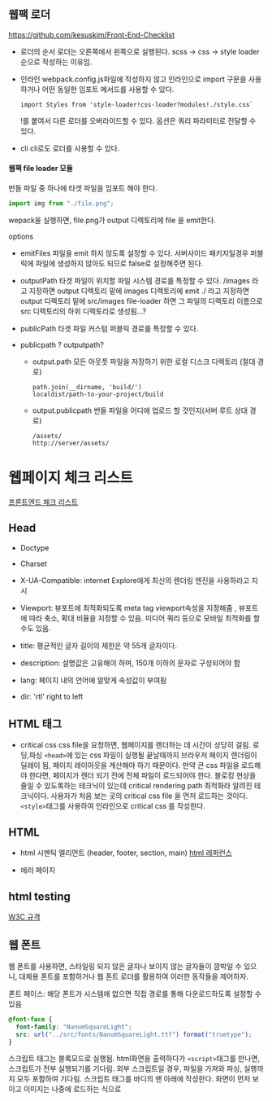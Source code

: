 ## 웹팩 로더

https://github.com/kesuskim/Front-End-Checklist

- 로더의 순서
  로더는 오른쪽에서 왼쪽으로 실행된다.
  scss -> css -> style loader 순으로 작성하는 이유임.

- 인라인
  webpack.config.js파일에 작성하지 않고 인라인으로 import 구문을 사용하거나 어떤 동일한 임포트 메서드를 사용할 수 있다.

  ```
  import Styles from 'style-loader!css-loader?modules!./style.css`

  ```

  !를 붙여서 다른 로더를 오버라이드할 수 있다.
  옵션은 쿼리 파라미터로 전달할 수 있다.

- cli
  cli로도 로더를 사용할 수 있다.

#### 웹팩 file loader 모듈

번들 파일 중 하나에 타겟 파일을 임포트 해야 한다.

```js
import img from "./file.png";
```

wepack을 실행하면, file.png가 output 디렉토리에 file 을 emit한다.

options

- emitFiles
  파일을 emit 하지 않도록 설정할 수 있다. 서버사이드 패키지일경우 퍼블릭에 파일에 생성하지 않아도 되므로 false로 설정해주면 된다.

- outputPath
  타겟 파일이 위치할 파일 시스템 경로를 특정할 수 있다.
  /images 라고 지정하면 output 디렉토리 밑에 images 디렉토리에 emit
  ./ 라고 지정하면 output 디렉토리 밑에 src/images
  file-loader 하면 그 파일의 디렉토리 이름으로 src 디렉토리의 하위 디렉토리로 생성됨...?

- publicPath
  타겟 파일 커스텀 퍼블릭 경로를 특정할 수 있다.

- publicpath ? outputpath?

  - output.path
    모든 아웃풋 파일을 저장하기 위한 로컬 디스크 디렉토리 (절대 경로)
    ```
    path.join(__dirname, 'build/')
    localdist/path-to-your-project/build
    ```
  - output.publicpath
    번들 파일을 어디에 업로드 할 것인지(서버 루트 상대 경로)
    ```
    /assets/
    http://server/assets/
    ```

# 웹페이지 체크 리스트

[프론트엔드 체크 리스트](https://github.com/kesuskim/Front-End-Checklist)

## Head

- Doctype
- Charset
- X-UA-Compatible: internet Explore에게 최신의 렌더링 엔진을 사용하라고 지시
- Viewport: 뷰포트에 최적화되도록 meta tag viewport속성을 지정해줌 , 뷰포트에 따라 축소, 확대 비율을 지정할 수 있음. 미디어 쿼리 등으로 모바일 최적화를 할 수도 있음.

- title: 평균적인 글자 길이의 제한은 약 55개 글자이다.
- description: 설명값은 고유해야 하며, 150개 이하의 문자로 구성되어야 함

- lang: 페이지 내의 언어에 알맞게 속성값이 부여됨

- dir: 'rtl' right to left

## HTML 태그

- critical css
  css file을 요청하면, 웹페이지를 렌더하는 데 시간이 상당히 걸림. 로딩,파싱 `<head>`에 있는 css 파일이 실행될 끝날때까지 브라우저 페이지 렌더링이 딜레이 됨,
  페이지 레이아웃을 계산해야 하기 때문이다. 만약 큰 css 파일을 로드해야 한다면, 페이지가 렌더 되기 전에 전체 파일이 로드되어야 한다. 블로킹 현상을 줄일 수 있도록하는 테크닉이 있는데 critical rendering path 최적화라 알려진 테크닉이다.
  사용자가 처음 보는 곳의 critical css file 을 먼저 로드하는 것이다. `<style>`태그를 사용하여 인라인으로 critical css 를 작성한다.

## HTML

- html 시멘틱 엘리먼트 (header, footer, section, main)
  [html 레퍼런스](https://htmlreference.io/)

- 에러 페이지

## html testing

[W3C 규격](https://validator.w3.org/)

## 웹 폰트

웹 폰트를 사용하면, 스타일링 되지 않은 글자나 보이지 않는 글자들이 깜박일 수 있으니, 대체용 폰트를 포함하거나 웹 폰트 로더를 활용하여 이러한 동작들을 제어하자.

폰트 페이스: 해당 폰트가 시스템에 없으면 직접 경로를 통해 다운로드하도록 설정할 수 있음

```css
@font-face {
  font-family: "NanumSquareLight";
  src: url("../src/fonts/NanumSquareLight.ttf") format("truetype");
}
```

스크립트 태그는 블록모드로 실행됨. html화면을 출력하다가 `<script>`태그를 만나면, 스크립트가 전부 실행되기를 기다림. 외부 스크립트일 경우, 파일을 가져와 파싱, 실행까지 모두 포함하여 기다림.
스크립트 태그를 바디의 맨 아래에 작성한다. 화면이 먼저 보이고 이미지는 나중에 로드하는 식으로
